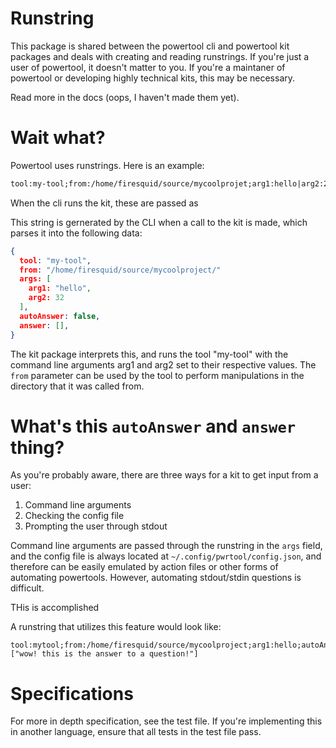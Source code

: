 # Runstring
This package is shared between the powertool cli and powertool kit packages and deals with creating and reading runstrings. If you're just a user of powertool, it doesn't matter to you. If you're a maintaner of powertool or developing highly technical kits, this may be necessary.

Read more in the docs (oops, I haven't made them yet).

# Wait what?
Powertool uses runstrings. Here is an example:
```txt
tool:my-tool;from:/home/firesquid/source/mycoolprojet;arg1:hello|arg2:23;
```

When the cli runs the kit, these are passed as  

This string is gernerated by the CLI when a call to the kit is made, which parses it into the following data:
```json
{
  tool: "my-tool",
  from: "/home/firesquid/source/mycoolproject/"
  args: [
    arg1: "hello",
    arg2: 32
  ],
  autoAnswer: false,
  answer: [],
}
```

The kit package interprets this, and runs the tool "my-tool" with the command line arguments arg1 and arg2 set to their respective values. The `from` parameter can be used by the tool to perform manipulations in the directory that it was called from. 


# What's this `autoAnswer` and `answer` thing?
As you're probably aware, there are three ways for a kit to get input from a user:
1. Command line arguments 
2. Checking the config file
3. Prompting the user through stdout 

Command line arguments are passed through the runstring in the `args` field, and the config file is always located at `~/.config/pwrtool/config.json`, and therefore can be easily emulated by action files or other forms of automating powertools. However, automating stdout/stdin questions is difficult.

THis is accomplished

A runstring that utilizes this feature would look like:
```
tool:mytool;from:/home/firesquid/source/mycoolproject;arg1:hello;autoAnswer:true:answers:["wow! this is the answer to a question!"]
```


# Specifications
For more in depth specification, see the test file. If you're implementing this in another language, ensure that all tests in the test file pass.